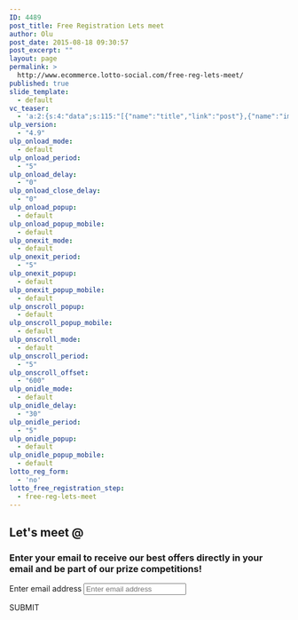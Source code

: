```yaml
---
ID: 4489
post_title: Free Registration Lets meet
author: Olu
post_date: 2015-08-18 09:30:57
post_excerpt: ""
layout: page
permalink: >
  http://www.ecommerce.lotto-social.com/free-reg-lets-meet/
published: true
slide_template:
  - default
vc_teaser:
  - 'a:2:{s:4:"data";s:115:"[{"name":"title","link":"post"},{"name":"image","image":"featured","link":"none"},{"name":"text","mode":"excerpt"}]";s:7:"bgcolor";s:0:"";}'
ulp_version:
  - "4.9"
ulp_onload_mode:
  - default
ulp_onload_period:
  - "5"
ulp_onload_delay:
  - "0"
ulp_onload_close_delay:
  - "0"
ulp_onload_popup:
  - default
ulp_onload_popup_mobile:
  - default
ulp_onexit_mode:
  - default
ulp_onexit_period:
  - "5"
ulp_onexit_popup:
  - default
ulp_onexit_popup_mobile:
  - default
ulp_onscroll_popup:
  - default
ulp_onscroll_popup_mobile:
  - default
ulp_onscroll_mode:
  - default
ulp_onscroll_period:
  - "5"
ulp_onscroll_offset:
  - "600"
ulp_onidle_mode:
  - default
ulp_onidle_delay:
  - "30"
ulp_onidle_period:
  - "5"
ulp_onidle_popup:
  - default
ulp_onidle_popup_mobile:
  - default
lotto_reg_form:
  - 'no'
lotto_free_registration_step:
  - free-reg-lets-meet
---
```

<div class="free-registration social-meet">
<div class="welcom-social-meet-page text-center">
<h2>Let's meet @</h2>
<h3>Enter your email to receive our best offers directly in your email and be part of our prize competitions!</h3>
<div class="text-left"><label>Enter email address</label>
<input id="free_reg_email" name="free_reg_email" type="text" placeholder="Enter email address" />
<input id="free_reg_email_reenter" name="free_reg_email_reenter" style="display:none; type="text" placeholder="Re-email address" />
<p id="" class="invalidError"></p>
</div>
<a class="btn btn-success btn-lg free_reg_step3 ladda-button" data-style="expand-right">SUBMIT</a>

</div>
</div>
<script>// <![CDATA[
$('#free_reg_email').focus();
// ]]></script>